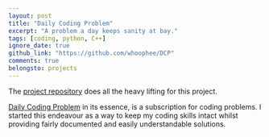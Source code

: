 ```yaml
---
layout: post
title: "Daily Coding Problem"
excerpt: "A problem a day keeps sanity at bay."
tags: [coding, python, C++]
ignore_date: true
github_link: "https://github.com/whoophee/DCP"
comments: true
belongsto: projects
---
```

The [project repository](https://github.com/whoophee/DCP) does all the heavy lifting for this project.

[Daily Coding Problem](https://www.dailycodingproblem.com/) in its essence, is a subscription for coding problems. I started this endeavour as a way to keep my coding skills intact whilst providing fairly documented and easily understandable solutions.
